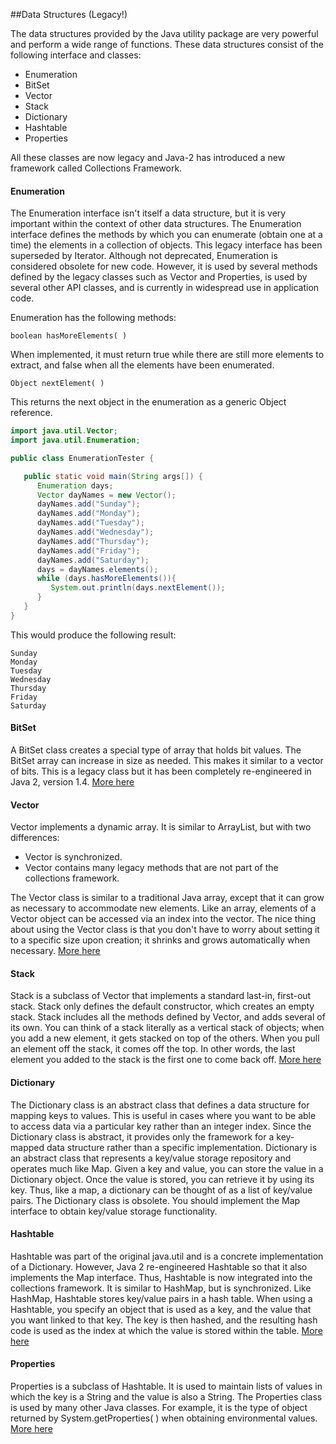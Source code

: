 ##Data Structures (Legacy!)

The data structures provided by the Java utility package are very powerful and perform a wide range of functions. These data structures consist of the following interface and classes:
-	Enumeration
-	BitSet
-	Vector
-	Stack
-	Dictionary
-	Hashtable
-	Properties

All these classes are now legacy and Java-2 has introduced a new framework called Collections Framework.

#### Enumeration
The Enumeration interface isn't itself a data structure, but it is very important within the context of other data structures. The Enumeration interface defines the methods by which you can enumerate (obtain one at a time) the elements in a collection of objects. This legacy interface has been superseded by Iterator. Although not deprecated, Enumeration is considered obsolete for new code. However, it is used by several methods defined by the legacy classes such as Vector and Properties, is used by several other API classes, and is currently in widespread use in application code.

Enumeration has the following methods:

```boolean hasMoreElements( )```

When implemented, it must return true while there are still more elements to extract, and false when all the elements have been enumerated.

```Object nextElement( )```

This returns the next object in the enumeration as a generic Object reference.
```java
import java.util.Vector;
import java.util.Enumeration;

public class EnumerationTester {

   public static void main(String args[]) {
      Enumeration days;
      Vector dayNames = new Vector();
      dayNames.add("Sunday");
      dayNames.add("Monday");
      dayNames.add("Tuesday");
      dayNames.add("Wednesday");
      dayNames.add("Thursday");
      dayNames.add("Friday");
      dayNames.add("Saturday");
      days = dayNames.elements();
      while (days.hasMoreElements()){
         System.out.println(days.nextElement()); 
      }
   }
}
```
This would produce the following result:
```
Sunday
Monday
Tuesday
Wednesday
Thursday
Friday
Saturday
```
#### BitSet
A BitSet class creates a special type of array that holds bit values. The BitSet array can increase in size as needed. This makes it similar to a vector of bits. This is a legacy class but it has been completely re-engineered in Java 2, version 1.4.
[More here](http://www.tutorialspoint.com/java/java_bitset_class.htm)

#### Vector
Vector implements a dynamic array. It is similar to ArrayList, but with two differences:

-	Vector is synchronized.
-	Vector contains many legacy methods that are not part of the collections framework.

The Vector class is similar to a traditional Java array, except that it can grow as necessary to accommodate new elements. Like an array, elements of a Vector object can be accessed via an index into the vector.
The nice thing about using the Vector class is that you don't have to worry about setting it to a specific size upon creation; it shrinks and grows automatically when necessary.
[More here](http://www.tutorialspoint.com/java/java_vector_class.htm)

#### Stack
Stack is a subclass of Vector that implements a standard last-in, first-out stack. Stack only defines the default constructor, which creates an empty stack. Stack includes all the methods defined by Vector, and adds several of its own. You can think of a stack literally as a vertical stack of objects; when you add a new element, it gets stacked on top of the others. When you pull an element off the stack, it comes off the top. In other words, the last element you added to the stack is the first one to come back off.
[More here](http://www.tutorialspoint.com/java/java_stack_class.htm)

#### Dictionary
The Dictionary class is an abstract class that defines a data structure for mapping keys to values. This is useful in cases where you want to be able to access data via a particular key rather than an integer index. Since the Dictionary class is abstract, it provides only the framework for a key-mapped data structure rather than a specific implementation. Dictionary is an abstract class that represents a key/value storage repository and operates much like Map. Given a key and value, you can store the value in a Dictionary object. Once the value is stored, you can retrieve it by using its key. Thus, like a map, a dictionary can be thought of as a list of key/value pairs. The Dictionary class is obsolete. You should implement the Map interface to obtain key/value storage functionality.

#### Hashtable
Hashtable was part of the original java.util and is a concrete implementation of a Dictionary. However, Java 2 re-engineered Hashtable so that it also implements the Map interface. Thus, Hashtable is now integrated into the collections framework. It is similar to HashMap, but is synchronized. Like HashMap, Hashtable stores key/value pairs in a hash table. When using a Hashtable, you specify an object that is used as a key, and the value that you want linked to that key. The key is then hashed, and the resulting hash code is used as the index at which the value is stored within the table.
[More here](http://www.tutorialspoint.com/java/java_hashtable_class.htm)

#### Properties
Properties is a subclass of Hashtable. It is used to maintain lists of values in which the key is a String and the value is also a String. The Properties class is used by many other Java classes. For example, it is the type of object returned by System.getProperties( ) when obtaining environmental values.
[More here](http://www.tutorialspoint.com/java/java_properties_class.htm)
